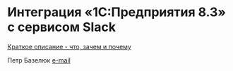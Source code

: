 Интеграция «1С:Предприятия 8.3» с сервисом Slack
========
[Краткое описание - что, зачем и почему](https://pbazeliuk.com/2014/09/14/1c-slack-integration/)

Петр Базелюк
[e-mail](mailto:pbazeliuk@gmail.com)
